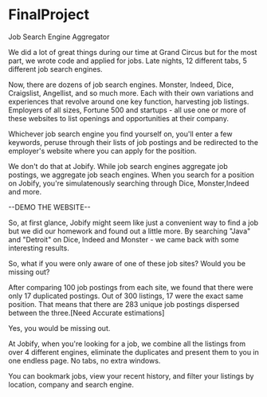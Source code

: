 # FinalProject
Job Search Engine Aggregator

We did a lot of great things during our time at Grand Circus but for the most part, we wrote code and applied for jobs. Late nights, 12 different tabs, 5 different job search engines.

Now, there are dozens of job search engines. Monster, Indeed, Dice, Craigslist, Angellist, and so much more. Each with their own variations and experiences that revolve around one key function, harvesting job listings. Employers of all sizes, Fortune 500 and startups - all use one or more of these websites to list openings and opportunities at their company.

Whichever job search engine you find yourself on, you'll enter a few keywords, peruse through their lists of job postings and be redirected to the employer's website where you can apply for the position. 

We don't do that at Jobify. While job search engines aggregate job postings, we aggregate job seach engines. When you search for a position on Jobify, you're simulatenously searching through Dice, Monster,Indeed and more.

--DEMO THE WEBSITE--

So, at first glance, Jobify might seem like just a convenient way to find a job but we did our homework and found out a little more. By searching "Java" and "Detroit" on Dice, Indeed and Monster - we came back with some interesting results. 

So, what if you were only aware of one of these job sites? Would you be missing out?

After comparing 100 job postings from each site, we found that there were only 17 duplicated postings. Out of 300 listings, 17 were the exact same position. That means that there are 283 unique job postings dispersed between the three.[Need Accurate estimations]

Yes, you would be missing out.

At Jobify, when you're looking for a job, we combine all the listings from over 4 different engines, eliminate the duplicates and present them to you in one endless page. No tabs, no extra windows.

You can bookmark jobs, view your recent history, and filter your listings by location, company and search engine.


